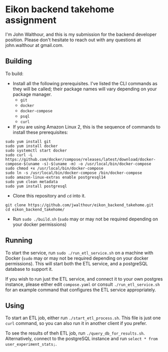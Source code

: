 # Eikon backend takehome assignment

I'm John Walthour, and this is my submission for the backend developer position.  Please don't hesitate to reach out with any questions at john.walthour at gmail.com.

## Building
To build:
* Install all the following prerequisites.  I've listed the CLI commands as they will be called; their package names will vary depending on your package manager.
    * `git`
    * `docker`
    * `docker-compose`
    * `psql`
    * `curl`
* If you are using Amazon Linux 2, this is the sequence of commands to install these prerequisites:
```
sudo yum install git
sudo yum install docker
sudo systemctl start docker
sudo curl -L https://github.com/docker/compose/releases/latest/download/docker-compose-$(uname -s)-$(uname -m) -o /usr/local/bin/docker-compose
sudo chmod +x /usr/local/bin/docker-compose
sudo ln -s /usr/local/bin/docker-compose /bin/docker-compose
sudo amazon-linux-extras enable postgresql14
sudo yum clean metadata
sudo yum install postgresql
```
* Clone this repository and `cd` into it.
```
git clone https://github.com/jwalthour/eikon_backend_takehome.git
cd eikon_backend_takehome/
```
* Run `sudo ./build.sh` (`sudo` may or may not be required depending on your docker permissions)

## Running
To start the service, run `sudo ./run_etl_service.sh` on a machine with Docker (`sudo` may or may not be required depending on your docker permissions).  This will start both the ETL service, and a postgreSQL database to support it.

If you wish to run just the ETL service, and connect it to your own postgres instance, please either edit `compose.yaml` or consult `./run_etl_service.sh` for an example command that
configures the ETL service appropriately.

## Using
To start an ETL job, either run `./start_etl_process.sh`.  This file is just one `curl` command, so you can also run it in another client if you prefer.

To see the results of theh ETL job, run `./query_db_for_results.sh`.  Alternatively, connect to the postgreSQL instance and run `select * from user_experiment_stats;`.

